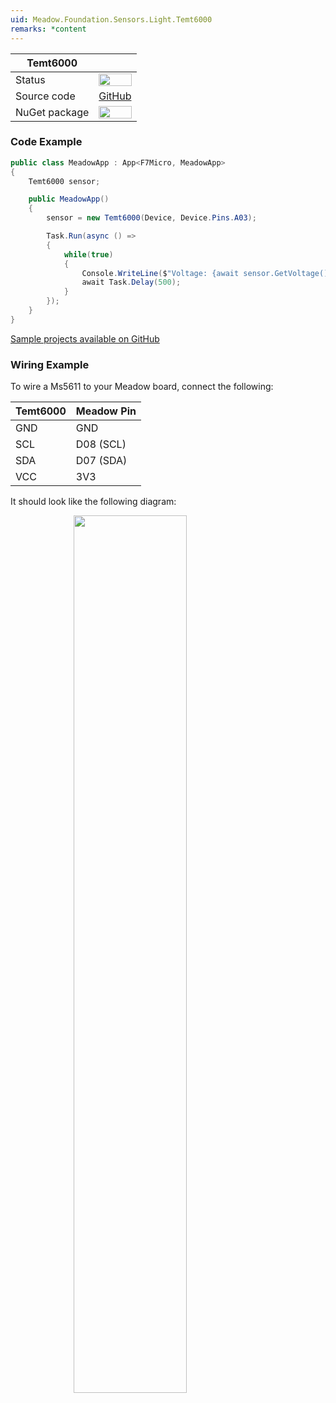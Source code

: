 ```yaml
---
uid: Meadow.Foundation.Sensors.Light.Temt6000
remarks: *content
---
```


| Temt6000      |             |
|---------------|-------------|
| Status        | <img src="https://img.shields.io/badge/Working-brightgreen" style="width: auto; height: -webkit-fill-available;" /> |
| Source code   | [GitHub](https://github.com/WildernessLabs/Meadow.Foundation/tree/master/Source/Meadow.Foundation.Peripherals/Sensors.Light.Temt6000) |
| NuGet package | <a href="https://www.nuget.org/packages/Meadow.Foundation.Sensors.Light.Temt6000/" target="_blank"><img src="https://img.shields.io/nuget/v/Meadow.Foundation.Sensors.Light.Temt6000.svg?label=Meadow.Foundation.Sensors.Light.Temt6000" style="width: auto; height: -webkit-fill-available;" /></a> |

### Code Example

```csharp
public class MeadowApp : App<F7Micro, MeadowApp>
{
    Temt6000 sensor;

    public MeadowApp()
    {
        sensor = new Temt6000(Device, Device.Pins.A03);

        Task.Run(async () =>
        {
            while(true)
            {
                Console.WriteLine($"Voltage: {await sensor.GetVoltage()}");
                await Task.Delay(500);
            }
        });
    }
}
```
[Sample projects available on GitHub](https://github.com/WildernessLabs/Meadow.Foundation/tree/master/Source/Meadow.Foundation.Peripherals/Sensors.Light.Temt6000/Samples/Sensors.Light.Temt6000_Sample) 

### Wiring Example

To wire a Ms5611 to your Meadow board, connect the following:

| Temt6000 | Meadow Pin  |
|----------|-------------|
| GND      | GND         |
| SCL      | D08 (SCL)   |
| SDA      | D07 (SDA)   |
| VCC      | 3V3         |

It should look like the following diagram:

<img src="../../API_Assets/Meadow.Foundation.Sensors.Light.Temt6000/Temt6000_Frizzing.png" 
    style="width: 60%; display: block; margin-left: auto; margin-right: auto;" />